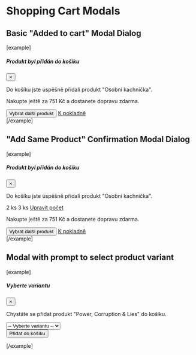 Shopping Cart Modals
====================

## Basic "Added to cart" Modal Dialog

[example]
<div class="modal fade show" id="basket_modal_dialog" tabindex="-1" role="dialog" aria-labelledby="basket_modal_dialogLabel" style="padding-right: 12px; display: block; position: static;" aria-modal="true">
	<div class="modal-dialog" role="document">
		<div class="modal-content">
			<div class="modal-header">
				<h5 class="modal-title" id="basket_modal_dialogLabel">Produkt byl přidán do košíku</h5>
				<button type="button" class="close" data-dismiss="modal" aria-label="zavřít">
					<span aria-hidden="true">×</span>
				</button>
			</div>
			<div class="modal-body">
				<div class="section__surface">
					<p>Do košíku jste úspěšně přidali produkt "Osobní kachnička".</p>
					<p>
						Nakupte ještě za <span class="currency_main"><span class="price">751</span>&nbsp;Kč</span> a dostanete dopravu zdarma.
					</p>
				</div>
				<div class="section__navigation">
					<button class="btn btn-secondary btn--back" data-dismiss="modal">Vybrat další produkt</button>
					<a href="#" class="btn btn-primary btn--cta">K pokladně</a>
				</div>
			</div>
		</div>
	</div>
</div>
[/example]

## "Add Same Product" Confirmation Modal Dialog

[example]
<div class="modal fade show" id="basket_modal_dialog" tabindex="-1" role="dialog" aria-labelledby="basket_modal_dialogLabel" style="padding-right: 12px; display: block; position: static;" aria-modal="true">
	<div class="modal-dialog" role="document">
		<div class="modal-content">
			<div class="modal-header">
				<h5 class="modal-title" id="basket_modal_dialogLabel">Produkt byl přidán do košíku</h5>
				<button type="button" class="close" data-dismiss="modal" aria-label="zavřít">
					<span aria-hidden="true">×</span>
				</button>
			</div>
			<div class="modal-body">
				<div class="section__surface">
					<p>Do košíku jste úspěšně přidali produkt "Osobní kachnička".</p>
					<p class="modal__quantity-change">
						<span class="quantity"><span class="badge badge-secondary rounded-pill">2&nbsp;ks</span> <i class="fas fa-arrow-right"></i> <span class="badge badge-primary rounded-pill">3&nbsp;ks</span> </span><a href="" class="quantity-edit-link">Upravit počet</a>
					</p>
					<p>
						Nakupte ještě za <span class="currency_main"><span class="price">751</span>&nbsp;Kč</span> a dostanete dopravu zdarma.
					</p>
				</div>
				<div class="section__navigation">
					<button class="btn btn-secondary btn--back" data-dismiss="modal">Vybrat další produkt</button>
					<a href="#" class="btn btn-primary btn--cta">K pokladně</a>
				</div>
			</div>
		</div>
	</div>
</div>
[/example]

## Modal with prompt to select product variant

[example]
<div class="modal fade show" id="basket_modal_dialog" tabindex="-1" role="dialog"
	aria-labelledby="basket_modal_dialogLabel" style="padding-right: 12px; display: block; position: static;" aria-modal="true">
	<div class="modal-dialog" role="document">
		<div class="modal-content">
			<div class="modal-header">
				<h5 class="modal-title" id="basket_modal_dialogLabel">Vyberte variantu</h5> <button type="button" class="close"
					data-dismiss="modal" aria-label="zavřít">
					<span aria-hidden="true">×</span>
				</button>
			</div>
			<div class="modal-body">
				<p>
					Chystáte se přidat produkt "Power, Corruption &amp; Lies" do košíku.</p>
				<form action="/cs/baskets/add_card/?card_id=54" method="post" id="form_baskets_select_variant"
					class="remote_form" data-remote="true">
					<select name="product_id" class="form-control" id="id_product_id">
						<option value="" selected="selected">-- Vyberte variantu --</option>
						<option value="62">CD</option>
						<option value="61">LP</option>
						<option value="63">MC</option>
					</select>
					<div class="form-group">
						<span class="button-container"><button type="submit" class="btn btn-primary">Přidat do
								košíku</button></span>
					</div>
				</form>
			</div>
		</div>
	</div>
</div>
[/example]